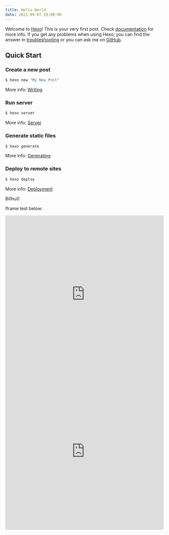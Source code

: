 ```yaml
---
title: Hello World
date: 2021-09-07 19:00:00
---
```




Welcome to [Hexo](https://hexo.io/)! This is your very first post. Check [documentation](https://hexo.io/docs/) for more info. If you get any problems when using Hexo, you can find the answer in [troubleshooting](https://hexo.io/docs/troubleshooting.html) or you can ask me on [GitHub](https://github.com/hexojs/hexo/issues).

## Quick Start

### Create a new post

``` bash
$ hexo new "My New Post"
```

More info: [Writing](https://hexo.io/docs/writing.html)

### Run server

``` bash
$ hexo server
```

More info: [Server](https://hexo.io/docs/server.html)

### Generate static files

``` bash
$ hexo generate
```

More info: [Generating](https://hexo.io/docs/generating.html)

### Deploy to remote sites

``` bash
$ hexo deploy
```

More info: [Deployment](https://hexo.io/docs/one-command-deployment.html)



Billhu0

Iframe test below:

<iframe src="https://venus.cs61c.org/" width="100%" height="500" name="topFrame" scrolling="yes"  noresize="noresize" frameborder="0" id="topFrame"></iframe>

<iframe src="https://billhu.cn/" width="100%" height="500" name="topFrame" scrolling="yes"  noresize="noresize" frameborder="0" id="topFrame"></iframe>

